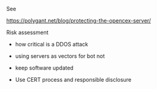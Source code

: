 See

https://polygant.net/blog/protecting-the-opencex-server/


Risk assessment

* how critical is a DDOS attack
* using servers as vectors for bot not

* keep software updated
* Use CERT process and responsible disclosure
